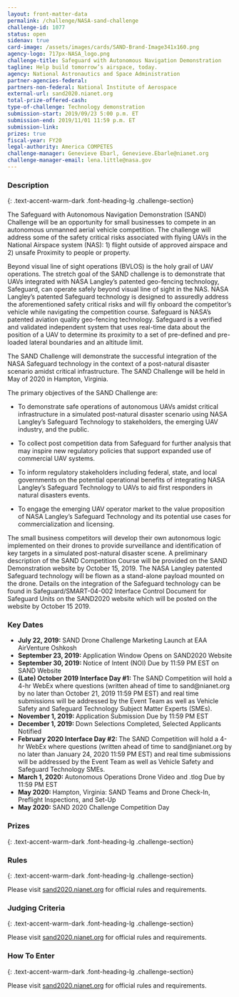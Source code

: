 ```yaml
---
layout: front-matter-data
permalink: /challenge/NASA-sand-challenge
challenge-id: 1077
status: open
sidenav: true
card-image: /assets/images/cards/SAND-Brand-Image341x160.png
agency-logo: 717px-NASA_logo.png
challenge-title: Safeguard with Autonomous Navigation Demonstration
tagline: Help build tomorrow’s airspace, today.
agency: National Astronautics and Space Administration
partner-agencies-federal: 
partners-non-federal: National Institute of Aerospace
external-url: sand2020.nianet.org
total-prize-offered-cash:
type-of-challenge: Technology demonstration
submission-start: 2019/09/23 5:00 p.m. ET
submission-end: 2019/11/01 11:59 p.m. ET
submission-link:  
prizes: true
fiscal-year: FY20
legal-authority: America COMPETES
challenge-manager: Genevieve Ebarl, Genevieve.Ebarle@nianet.org
challenge-manager-email: lena.little@nasa.gov
---
```




<!-- Description start -->
### Description
{: .text-accent-warm-dark .font-heading-lg .challenge-section}

<p>The Safeguard with Autonomous Navigation Demonstration (SAND) Challenge will be an opportunity for small businesses to compete in an autonomous unmanned aerial vehicle competition. The challenge will address some of the safety critical risks associated with flying UAVs in the National Airspace system (NAS): 1) flight outside of approved airspace and 2) unsafe Proximity to people or property. </p>
<p>Beyond visual line of sight operations (BVLOS) is the holy grail of UAV operations. The stretch goal of the SAND challenge is to demonstrate that UAVs integrated with NASA Langley’s patented geo-fencing technology, Safeguard, can operate safely beyond visual line of sight in the NAS. NASA Langley’s patented Safeguard technology is designed to assuredly address the aforementioned safety critical risks and will fly onboard the competitor’s vehicle while navigating the competition course. Safeguard is NASA’s patented aviation quality geo-fencing technology. Safeguard is a verified and validated independent system that uses real-time data about the position of a UAV to determine its proximity to a set of pre-defined and pre-loaded lateral boundaries and an altitude limit. </p> 
<p>The SAND Challenge will demonstrate the successful integration of the NASA Safeguard technology in the context of a post-natural disaster scenario amidst critical infrastructure. The SAND Challenge will be held in May of 2020 in Hampton, Virginia.</p>
<p>The primary objectives of the SAND Challenge are:</p>
<ul>
<li>To demonstrate safe operations of autonomous UAVs amidst critical infrastructure in a simulated post-natural disaster scenario using NASA Langley’s Safeguard Technology to stakeholders, the emerging UAV industry, and the public.</p>
<li>To collect post competition data from Safeguard for further analysis that may inspire new regulatory policies that support expanded use of commercial UAV systems.</p>
<li>To inform regulatory stakeholders including federal, state, and local governments on the potential operational benefits of integrating NASA Langley’s Safeguard Technology to UAVs to aid first responders in natural disasters events.</p>
<li>To engage the emerging UAV operator market to the value proposition of NASA Langley’s Safeguard Technology and its potential use cases for commercialization and licensing.</p>
</ul>
<p>The small business competitors will develop their own autonomous logic implemented on their drones to provide surveillance and identification of key targets in a simulated post-natural disaster scene. A preliminary description of the SAND Competition Course will be provided on the SAND Demonstration website by October 15, 2019. The NASA Langley patented Safeguard technology will be flown as a stand-alone payload mounted on the drone. Details on the integration of the Safeguard technology can be found in Safeguard/SMART-04-002 Interface Control Document for Safeguard Units on the SAND2020 website which will be posted on the website by October 15 2019.</p>
<h3>Key Dates</h3>
<ul>
<li><strong>July 22, 2019: </strong>SAND Drone Challenge Marketing Launch at EAA AirVenture Oshkosh</li>
<li><strong>September 23, 2019: </strong>Application Window Opens on SAND2020 Website</li>
<li><strong>September 30, 2019: </strong>Notice of Intent (NOI) Due by 11:59 PM EST on SAND Website</li>
<li><strong>(Late) October 2019	Interface Day #1: </strong>The SAND Competition will hold a 4-hr WebEx where questions (written ahead of time to sand@nianet.org by no later than October 21, 2019 11:59 PM EST) and real time submissions will be addressed by the Event Team as well as Vehicle Safety and Safeguard Technology Subject Matter Experts (SMEs).</li>
<li><strong>November 1, 2019: </strong>Application Submission Due by 11:59 PM EST</li>
<li><strong>December 1, 2019: </strong>Down Selections Completed, Selected Applicants Notified</li>
<li><strong>February 2020	Interface Day #2: </strong>The SAND Competition will hold a 4-hr WebEx where questions (written ahead of time to sand@nianet.org by no later than January 24, 2020 11:59 PM EST) and real time submissions will be addressed by the Event Team as well as Vehicle Safety and Safeguard Technology SMEs.</li>
<li><strong>March 1, 2020: </strong>Autonomous Operations Drone Video and .tlog Due by 11:59 PM EST</li>
<li><strong>May 2020: </strong>Hampton, Virginia: SAND Teams and Drone Check-In, Preflight Inspections, and Set-Up</li>
<li><strong>May 2020: </strong>SAND 2020 Challenge Competition Day</li>
</ul>

<!-- Prizes start -->
### Prizes
{: .text-accent-warm-dark .font-heading-lg .challenge-section}


<!-- Rules start -->
### Rules 
{: .text-accent-warm-dark .font-heading-lg .challenge-section}

<p>Please visit <a href="sand2020.nianet.org" target="_blank" rel="noopener">sand2020.nianet.org</a> for official rules and requirements.</p>

<!-- Judging start -->
### Judging Criteria
{: .text-accent-warm-dark .font-heading-lg .challenge-section}

<p>Please visit <a href="sand2020.nianet.org" target="_blank" rel="noopener">sand2020.nianet.org</a> for official rules and requirements.</p>

<!--  How To Enter start -->
### How To Enter
{: .text-accent-warm-dark .font-heading-lg .challenge-section}

<p>Please visit <a href="sand2020.nianet.org" target="_blank" rel="noopener">sand2020.nianet.org</a> for official rules and requirements.</p>
